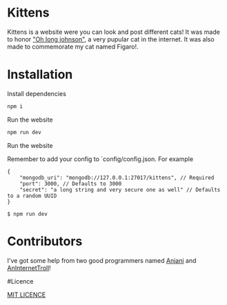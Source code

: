 # Kittens

Kittens is a website were you can look and post different cats! It was made to honor ["Oh long johnson"](https://www.youtube.com/watch?v=kkwiQmGWK4c), a very pupular cat in the internet. It was also made
to commemorate my cat named Figaro!.

# Installation

Install dependencies

```bash
npm i
```

Run the website

```bash
npm run dev
```

Run the website

Remember to add your config to `config/config.json. For example

```jsonc
{
	"mongodb_uri": "mongodb://127.0.0.1:27017/kittens", // Required
	"port": 3000, // Defaults to 3000
	"secret": "a long string and very secure one as well" // Defaults to a random UUID
}
```

```console
$ npm run dev
```

# Contributors

I've got some help from two good programmers named [Anjani](https://github.com/anjani-ch) and [AnInternetTroll](https://github.com/aninternettroll)!

#Licence

[MIT LICENCE](./LICENSE)
